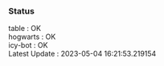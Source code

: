 ### Status


table : OK  
hogwarts : OK  
icy-bot : OK  
Latest Update : 2023-05-04 16:21:53.219154
